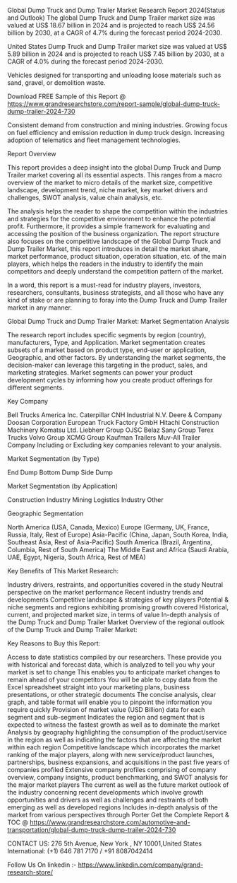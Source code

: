 Global Dump Truck and Dump Trailer Market Research Report 2024(Status and Outlook)
The global Dump Truck and Dump Trailer market size was valued at US$ 18.67 billion in 2024 and is projected to reach US$ 24.56 billion by 2030, at a CAGR of 4.7% during the forecast period 2024-2030.

United States Dump Truck and Dump Trailer market size was valued at US$ 5.89 billion in 2024 and is projected to reach US$ 7.45 billion by 2030, at a CAGR of 4.0% during the forecast period 2024-2030.

Vehicles designed for transporting and unloading loose materials such as sand, gravel, or demolition waste.

Download FREE Sample of this Report @ https://www.grandresearchstore.com/report-sample/global-dump-truck-dump-trailer-2024-730

Consistent demand from construction and mining industries. Growing focus on fuel efficiency and emission reduction in dump truck design. Increasing adoption of telematics and fleet management technologies.

Report Overview

This report provides a deep insight into the global Dump Truck and Dump Trailer market covering all its essential aspects. This ranges from a macro overview of the market to micro details of the market size, competitive landscape, development trend, niche market, key market drivers and challenges, SWOT analysis, value chain analysis, etc.

The analysis helps the reader to shape the competition within the industries and strategies for the competitive environment to enhance the potential profit. Furthermore, it provides a simple framework for evaluating and accessing the position of the business organization. The report structure also focuses on the competitive landscape of the Global Dump Truck and Dump Trailer Market, this report introduces in detail the market share, market performance, product situation, operation situation, etc. of the main players, which helps the readers in the industry to identify the main competitors and deeply understand the competition pattern of the market.

In a word, this report is a must-read for industry players, investors, researchers, consultants, business strategists, and all those who have any kind of stake or are planning to foray into the Dump Truck and Dump Trailer market in any manner.

Global Dump Truck and Dump Trailer Market: Market Segmentation Analysis

The research report includes specific segments by region (country), manufacturers, Type, and Application. Market segmentation creates subsets of a market based on product type, end-user or application, Geographic, and other factors. By understanding the market segments, the decision-maker can leverage this targeting in the product, sales, and marketing strategies. Market segments can power your product development cycles by informing how you create product offerings for different segments.

Key Company

Bell Trucks America Inc.
Caterpillar
CNH Industrial N.V.
Deere & Company
Doosan Corporation
European Truck Factory GmbH
Hitachi Construction Machinery
Komatsu Ltd.
Liebherr Group
OJSC Belaz
Sany Group
Terex Trucks
Volvo Group
XCMG Group
Kaufman Trailers
Muv-All Trailer Company
Including or Excluding key companies relevant to your analysis.

Market Segmentation (by Type)

End Dump
Bottom Dump
Side Dump

Market Segmentation (by Application)

Construction Industry
Mining
Logistics Industry
Other

Geographic Segmentation

North America (USA, Canada, Mexico)
Europe (Germany, UK, France, Russia, Italy, Rest of Europe)
Asia-Pacific (China, Japan, South Korea, India, Southeast Asia, Rest of Asia-Pacific)
South America (Brazil, Argentina, Columbia, Rest of South America)
The Middle East and Africa (Saudi Arabia, UAE, Egypt, Nigeria, South Africa, Rest of MEA)

Key Benefits of This Market Research:

Industry drivers, restraints, and opportunities covered in the study
Neutral perspective on the market performance
Recent industry trends and developments
Competitive landscape & strategies of key players
Potential & niche segments and regions exhibiting promising growth covered
Historical, current, and projected market size, in terms of value
In-depth analysis of the Dump Truck and Dump Trailer Market
Overview of the regional outlook of the Dump Truck and Dump Trailer Market:

Key Reasons to Buy this Report:

Access to date statistics compiled by our researchers. These provide you with historical and forecast data, which is analyzed to tell you why your market is set to change
This enables you to anticipate market changes to remain ahead of your competitors
You will be able to copy data from the Excel spreadsheet straight into your marketing plans, business presentations, or other strategic documents
The concise analysis, clear graph, and table format will enable you to pinpoint the information you require quickly
Provision of market value (USD Billion) data for each segment and sub-segment
Indicates the region and segment that is expected to witness the fastest growth as well as to dominate the market
Analysis by geography highlighting the consumption of the product/service in the region as well as indicating the factors that are affecting the market within each region
Competitive landscape which incorporates the market ranking of the major players, along with new service/product launches, partnerships, business expansions, and acquisitions in the past five years of companies profiled
Extensive company profiles comprising of company overview, company insights, product benchmarking, and SWOT analysis for the major market players
The current as well as the future market outlook of the industry concerning recent developments which involve growth opportunities and drivers as well as challenges and restraints of both emerging as well as developed regions
Includes in-depth analysis of the market from various perspectives through Porter
Get the Complete Report & TOC @ https://www.grandresearchstore.com/automotive-and-transportation/global-dump-truck-dump-trailer-2024-730

CONTACT US:
276 5th Avenue, New York , NY 10001,United States
International: (+1) 646 781 7170 / +91 8087042414

Follow Us On linkedin :- https://www.linkedin.com/company/grand-research-store/

